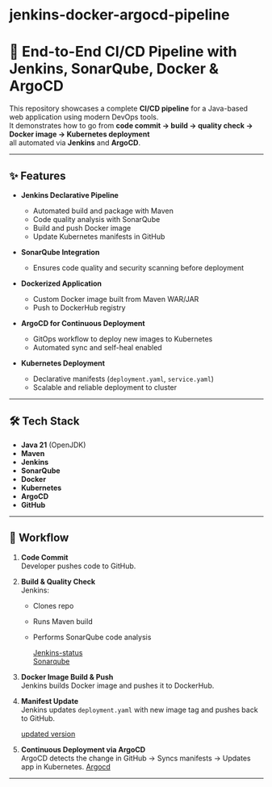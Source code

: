 # jenkins-docker-argocd-pipeline
# 🚀 End-to-End CI/CD Pipeline with Jenkins, SonarQube, Docker & ArgoCD

This repository showcases a complete **CI/CD pipeline** for a Java-based web application using modern DevOps tools.  
It demonstrates how to go from **code commit → build → quality check → Docker image → Kubernetes deployment**  
all automated via **Jenkins** and **ArgoCD**.

---

## ✨ Features

- **Jenkins Declarative Pipeline**
  - Automated build and package with Maven
  - Code quality analysis with SonarQube
  - Build and push Docker image
  - Update Kubernetes manifests in GitHub

- **SonarQube Integration**
  - Ensures code quality and security scanning before deployment

- **Dockerized Application**
  - Custom Docker image built from Maven WAR/JAR
  - Push to DockerHub registry

- **ArgoCD for Continuous Deployment**
  - GitOps workflow to deploy new images to Kubernetes
  - Automated sync and self-heal enabled

- **Kubernetes Deployment**
  - Declarative manifests (`deployment.yaml`, `service.yaml`)
  - Scalable and reliable deployment to cluster

---

## 🛠️ Tech Stack

- **Java 21** (OpenJDK)
- **Maven**
- **Jenkins**
- **SonarQube**
- **Docker**
- **Kubernetes**
- **ArgoCD**
- **GitHub**

---

## 🔄 Workflow

1. **Code Commit**  
   Developer pushes code to GitHub.

2. **Build & Quality Check**  
   Jenkins:
   - Clones repo  
   - Runs Maven build  
   - Performs SonarQube code analysis

     [Jenkins-status](screenshots/jenkins_dashboard.png)        
     [Sonarqube](screenshot/sonarqube.png)

3. **Docker Image Build & Push**  
   Jenkins builds Docker image and pushes it to DockerHub.

4. **Manifest Update**  
   Jenkins updates `deployment.yaml` with new image tag and pushes back to GitHub.

   [updated version](screenshot/updated.png)

6. **Continuous Deployment via ArgoCD**  
   ArgoCD detects the change in GitHub → Syncs manifests → Updates app in Kubernetes.
             [Argocd](screenshots/argocd.png)

---

